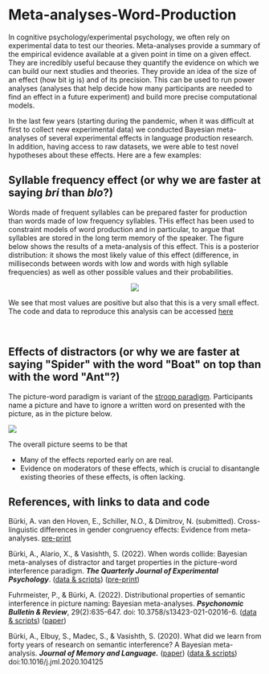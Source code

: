 # Meta-analyses-Word-Production

In cognitive psychology/experimental psychology, we often rely on experimental data to test our theories. Meta-analyses provide a summary of the empirical evidence available at a given point in time on a given effect. They are incredibly useful because they quantify the evidence on which we can build our next studies and theories. They provide an idea of the size of an effect (how bit ig is) and of its precision. This can be used to run power analyses (analyses that help decide how many participants are needed to find an effect in a future experiment) and build more precise computational models.

In the last few years (starting during the pandemic, when it was difficult at first to collect new experimental data) we conducted Bayesian meta-analyses of several experimental effects in language production research. In addition, having access to raw datasets, we were able to test novel hypotheses about these effects. Here are a few examples:



## Syllable frequency effect (or why we are faster at saying _bri_ than _blo_?)
Words made of frequent syllables can be prepared faster for production than words made of low frequency syllables. THis effect has been used to constraint models of word production and in particular, to argue that syllables are stored in the long term memory of the speaker. The figure below shows the results of a meta-analysis of this effect. This is a posterior distribution: it shows the most likely value of this effect (difference, in milliseconds between words with low and words with high syllable frequencies) as well as other possible values and their probabilities.

<p align="center">

<img src="./Lab_June2021.jpg">
 
<br>

We see that most values are positive but also that this is a very small effect. The code and data to reproduce this analysis can be accessed [here](https://osf.io/4nmbj/)


<br>
  
## Effects of distractors (or why we are faster at saying "Spider" with the word "Boat" on top than with the word "Ant"?)
The picture-word paradigm is variant of the [stroop paradigm](https://www.psytoolkit.org/experiment-library/stroop.html). Participants name a picture and have to ignore a written word on presented with the picture, as in the picture below. 
 


 
<img src="./Lab_June2021.jpg">
 
 
The overall picture seems to be that
- Many of the effects reported early on are real. 
- Evidence on moderators of these effects, which is crucial to disantangle existing theories of these effects, is often lacking. 
  
  

## References, with links to data and code

Bürki, A. van den Hoven, E., Schiller, N.O., & Dimitrov, N. (submitted). Cross-linguistic differences in gender congruency effects: Evidence from meta-analyses. [pre-print](https://arxiv.org/abs/2109.03490)  

Bürki, A., Alario, X., & Vasishth, S. (2022). When words collide: Bayesian meta-analyses of distractor and target properties in the picture-word interference paradigm. _**The Quarterly Journal of Experimental Psychology**_. ([data & scripts](https://osf.io/sjn5b/)) ([pre-print](https://arxiv.org/abs/2008.03972))
  
Fuhrmeister, P., & Bürki, A. (2022). Distributional properties of semantic interference in picture naming: Bayesian meta-analyses.  _**Psychonomic Bulletin & Review**_, 29(2):635-647. doi: 10.3758/s13423-021-02016-6. 
([data & scripts](https://osf.io/v2fx5/)) ([paper](https://link.springer.com/article/10.3758/s13423-021-02016-6))
  
Bürki, A., Elbuy, S., Madec, S., & Vasishth, S. (2020). What did we learn from forty years of research on semantic interference? A Bayesian meta-analysis. _**Journal of Memory and Language.**_ ([paper](https://www.sciencedirect.com/science/article/pii/S0749596X20300395)) ([data & scripts](https://osf.io/k6f4c/)) doi:10.1016/j.jml.2020.104125

 
  



 




